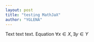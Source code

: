 ```yaml
---
layout: post
title: "testing MathJaX"
author: "YGLENA"
---
```


Text text text. Equation $\forall x\in X, \exists y\in Y$
